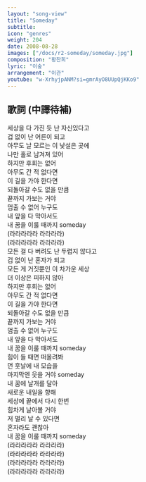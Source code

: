 ```yaml
---
layout: "song-view"
title: "Someday"
subtitle:
icon: "genres"
weight: 204
date: 2008-08-28
images: ["/docs/r2-someday/someday.jpg"]
composition: "황찬희"
lyric: "이숲"
arrangement: "이관"
youtube: "w-XrhyjpANM?si=gmrAyO8UUpQjKKo9"
---
```


## 歌詞 (中譯待補)

세상을 다 가진 듯 난 자신있다고  
겁 없이 난 어른이 되고  
아무도 날 모르는 이 낯설은 곳에  
나만 홀로 남겨져 있어  
하지만 후회는 없어  
아무도 간 적 없다면  
이 길을 가야 한다면  
되돌아갈 수도 없을 만큼  
끝까지 가보는 거야  
멈출 수 없어 누구도  
내 앞을 다 막아서도  
내 꿈을 이룰 때까지 someday  
(라라라라라 라라라라)  
(라라라라라 라라라라)  
모든 걸 다 버려도 난 두렵지 않다고  
겁 없이 난 혼자가 되고  
모든 게 거짓뿐인 이 차가운 세상  
더 이상은 피하지 않아  
하지만 후회는 없어  
아무도 간 적 없다면  
이 길을 가야 한다면  
되돌아갈 수도 없을 만큼  
끝까지 가보는 거야  
멈출 수 없어 누구도  
내 앞을 다 막아서도  
내 꿈을 이룰 때까지 someday  
힘이 들 때면 떠올려봐  
먼 훗날에 내 모습을  
마지막엔 웃을 거야 someday  
내 꿈에 날개를 달아  
새로운 내일을 향해  
세상에 끝에서 다시 한번  
힘차게 날아볼 거야  
저 멀리 날 수 있다면  
혼자라도 괜찮아  
내 꿈을 이룰 때까지 someday  
(라라라라라 라라라라)  
(라라라라라 라라라라)  
(라라라라라 라라라라)  
(라라라라라 라라라라)  
